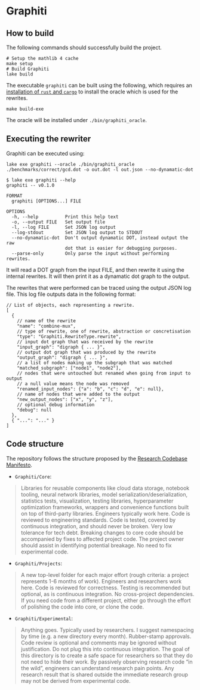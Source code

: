 # Graphiti

## How to build

The following commands should successfully build the project.

```shell
# Setup the mathlib 4 cache
make setup
# Build Graphiti
lake build
```

The executable `graphiti` can be built using the following, which requires an [installation of `rust` and
`cargo`](https://www.rust-lang.org/tools/install) to install the oracle which is used for the rewrites.

```shell
make build-exe
```

The oracle will be installed under `./bin/graphiti_oracle`.

## Executing the rewriter

Graphiti can be executed using:

```shell
lake exe graphiti --oracle ./bin/graphiti_oracle ./benchmarks/correct/gcd.dot -o out.dot -l out.json --no-dynamatic-dot
```

```text
$ lake exe graphiti --help
graphiti -- v0.1.0

FORMAT
  graphiti [OPTIONS...] FILE

OPTIONS
  -h, --help          Print this help text
  -o, --output FILE   Set output file
  -l, --log FILE      Set JSON log output
  --log-stdout        Set JSON log output to STDOUT
  --no-dynamatic-dot  Don't output dynamatic DOT, instead output the raw
                      dot that is easier for debugging purposes.
  --parse-only        Only parse the input without performing rewrites.
```

It will read a DOT graph from the input FILE, and then rewrite it using the internal rewrites.  It will then print it as
a dynamatic dot graph to the output.

The rewrites that were performed can be traced using the output JSON log file.  This log file outputs data in the
following format:

```json5
// List of objects, each representing a rewrite.
[
  {
    // name of the rewrite
    "name": "combine-mux",
    // type of rewrite, one of rewrite, abstraction or concretisation
    "type": "Graphiti.RewriteType.rewrite",
    // input dot graph that was received by the rewrite
    "input_graph": "digraph { ... }",
    // output dot graph that was produced by the rewrite
    "output_graph": "digraph { ... }",
    // a list of nodes making up the subgraph that was matched
    "matched_subgraph": ["node1", "node2"],
    // nodes that were untouched but renamed when going from input to output
    // a null value means the node was removed
    "renamed_input_nodes": {"a": "b", "c": "d", "e": null},
    // name of nodes that were added to the output
    "new_output_nodes": ["x", "y", "z"],
    // optional debug information
    "debug": null
  },
  { "...": "..." }
]
```

## Code structure

The repository follows the structure proposed by the [Research Codebase Manifesto](https://www.moderndescartes.com/essays/research_code/).

- `Graphiti/Core`:
> Libraries for reusable components like cloud data storage, notebook tooling, neural network libraries, model serialization/deserialization, statistics tests, visualization, testing libraries, hyperparameter optimization frameworks, wrappers and convenience functions built on top of third-party libraries. Engineers typically work here.  Code is reviewed to engineering standards. Code is tested, covered by continuous integration, and should never be broken. Very low tolerance for tech debt.  Breaking changes to core code should be accompanied by fixes to affected project code. The project owner should assist in identifying potential breakage. No need to fix experimental code.

- `Graphiti/Projects`:
> A new top-level folder for each major effort (rough criteria: a project represents 1-6 months of work). Engineers and researchers work here.  Code is reviewed for correctness. Testing is recommended but optional, as is continuous integration.  No cross-project dependencies. If you need code from a different project, either go through the effort of polishing the code into core, or clone the code.
- `Graphiti/Experimental`:
> Anything goes. Typically used by researchers. I suggest namespacing by time (e.g. a new directory every month).  Rubber-stamp approvals. Code review is optional and comments may be ignored without justification. Do not plug this into continuous integration.  The goal of this directory is to create a safe space for researchers so that they do not need to hide their work. By passively observing research code “in the wild”, engineers can understand research pain points.  Any research result that is shared outside the immediate research group may not be derived from experimental code.
